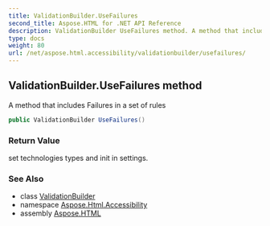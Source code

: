 ```yaml
---
title: ValidationBuilder.UseFailures
second_title: Aspose.HTML for .NET API Reference
description: ValidationBuilder UseFailures method. A method that includes Failures in a set of rules
type: docs
weight: 80
url: /net/aspose.html.accessibility/validationbuilder/usefailures/
---
```

## ValidationBuilder.UseFailures method

A method that includes Failures in a set of rules

```csharp
public ValidationBuilder UseFailures()
```

### Return Value

set technologies types and init in settings.

### See Also

* class [ValidationBuilder](../)
* namespace [Aspose.Html.Accessibility](../../../aspose.html.accessibility/)
* assembly [Aspose.HTML](../../../)
